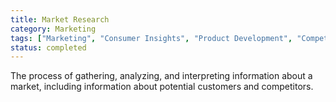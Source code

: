 ```yaml
---
title: Market Research
category: Marketing
tags: ["Marketing", "Consumer Insights", "Product Development", "Competitive Analysis"]
status: completed
---
```

The process of gathering, analyzing, and interpreting information about a market, including information about potential customers and competitors.